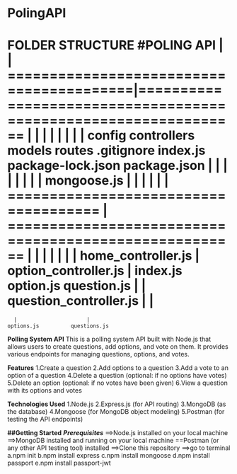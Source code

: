 # PolingAPI
FOLDER STRUCTURE
                                               **#POLING API**
                                                      |   
                                                      |
             =========================================|================================================================
             |              |            |          |               |            |                 |                  |
          config      controllers      models      routes      .gitignore      index.js      package-lock.json      package.json
            |              |                |          |
            |              |                |          |
        mongoose.js        |                |          |
                           |                |          |
=====================================       |        ======================================================
|                    |      |               |              |                 |                  |
home_controller.js   | option_controller.js |            index.js        option.js          question.js
                     |                      |
       question_controller.js               |
                                            |
====================================================
      |                      |
    options.js          questions.js






**Polling System API**
This is a polling system API built with Node.js that allows users to create questions, add options, and vote on them. It provides various endpoints for managing questions, options, and votes.

**Features**
1.Create a question
2.Add options to a question
3.Add a vote to an option of a question
4.Delete a question (optional: if no options have votes)
5.Delete an option (optional: if no votes have been given)
6.View a question with its options and votes

**Technologies Used**
1.Node.js
2.Express.js (for API routing)
3.MongoDB (as the database)
4.Mongoose (for MongoDB object modeling)
5.Postman (for testing the API endpoints)

**##Getting Started**
***Prerequisites***
==>Node.js installed on your local machine
==>MongoDB installed and running on your local machine
==Postman (or any other API testing tool) installed
==>Clone this repository
==>go to terminal 
    a.npm init
    b.npm install express
    c.npm install mongoose
    d.npm install passport
    e.npm install passport-jwt
    

